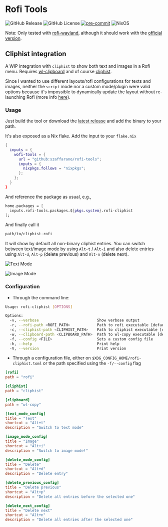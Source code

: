 # Rofi Tools

![GitHub Release](https://img.shields.io/github/v/release/szaffarano/rofi-tools?sort=date&style=flat-square)
![GitHub License](https://img.shields.io/github/license/szaffarano/rofi-tools?style=flat-square)
[![pre-commit](https://img.shields.io/badge/pre--commit-enabled-brightgreen?logo=pre-commit&style=flat-square)](https://github.com/pre-commit/pre-commit)
![NixOS](https://img.shields.io/badge/NixOS-5277C3?logo=nixos&logoColor=fff&style=flat-square)

Note: Only tested with [rofi-wayland](https://github.com/lbonn/rofi), although
it should work with the [official version](https://github.com/davatorium/rofi).

## Cliphist integration

A WIP integration with `cliphist` to show both text and images in a Rofi menu.
Requires [wl-clipboard](https://github.com/bugaevc/wl-clipboard) and of course
[cliphist](https://github.com/sentriz/cliphist).

Since I wanted to use different layouts/rofi configurations for texts and
images, neither the `script` mode nor a custom mode/plugin were valid options
because it's impossible to dynamically update the layout without re-launching
Rofi (more info [here](https://github.com/davatorium/rofi/issues/1356)).

### Usage

Just build the tool or download the [latest
release](https://github.com/szaffarano/rofi-tools/releases) and add the binary
to your path.

It's also exposed as a Nix flake. Add the input to your `flake.nix`

```nix
{
  inputs = {
    wofi-tools = {
      url = "github:szaffarano/rofi-tools";
      inputs = {
        nixpkgs.follows = "nixpkgs";
      };
    };
  }
}
```

And reference the package as usual, e.g.,

```nix
home.packages = [
  inputs.rofi-tools.packages.${pkgs.system}.rofi-cliphist
];
```

And finally call it

```bash
path/to/cliphist-rofi
```

It will show by default all non-binary cliphist entries. You can switch between
text/image mode by using `Alt-t` / `Alt-i` and also delete entries using
`Alt-d`, `Alt-p` (delete previous) and `Alt-n` (delete next).

![Text Mode](./img/text-mode.png)

![Image Mode](./img/img-mode.png)

### Configuration

- Through the command line:

```bash
Usage: rofi-cliphist [OPTIONS]

Options:
  -v, --verbose                          Show verbose output
  -r, --rofi-path <ROFI_PATH>            Path to rofi executable [default: rofi]
  -c, --cliphist-path <CLIPHIST_PATH>    Path to cliphist executable [default: cliphist]
  -w, --clipboard-path <CLIPBOARD_PATH>  Path to wl-copy executable [default: wl-copy]
  -f, --config <FILE>                    Sets a custom config file
  -h, --help                             Print help
  -V, --version                          Print version
```

- Through a configuration file, either on `$XDG_CONFIG_HOME/rofi-cliphist.toml`
or the path specified using the `-f/--config` flag

```toml
[rofi]
path = "rofi"

[cliphist]
path = "cliphist"

[clipboard]
path = "wl-copy"

[text_mode_config]
title = "Text"
shortcut = "Alt+t"
description = "Switch to text mode"

[image_mode_config]
title = "Image"
shortcut = "Alt+i"
description = "Switch to image mode!"

[delete_mode_config]
title = "Delete"
shortcut = "Alt+d"
description = "Delete entry"

[delete_previous_config]
title = "Delete previous"
shortcut = "Alt+p"
description = "Delete all entries before the selected one"

[delete_next_config]
title = "Delete next"
shortcut = "Alt+n"
description = "Delete all entries after the selected one"
```
